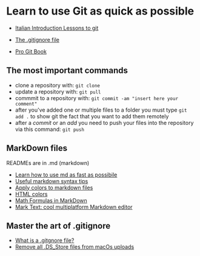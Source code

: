 # Learn to use Git as quick as possible

- [Italian Introduction Lessons to git](http://www.allafinedelpalo.it/git-1-introduzione-add-commit-push-pull/)

- [The .gitignore file](https://zellwk.com/blog/gitignore/)

- [Pro Git Book](https://git-scm.com/book/en/v2)

## The most important commands

- clone a repository with: `git clone`
- update a repository with: `git pull`
- commmit to a repository with: `git commit -am "insert here your comment"`
- after you've added one or multiple files to a folder you must type `git add .` to show git the fact that you want to add them remotely 
- after a _commit_ or an _add_ you need to push your files into the repository via this command: `git push`

## MarkDown files
READMEs are in .md (markdown)
- [Learn how to use md as fast as possibile](https://github.com/adam-p/markdown-here/wiki/Markdown-Cheatsheet)
- [Useful markdown syntax tips](https://www.markdownguide.org/basic-syntax/)
- [Apply colors to markdown files](https://stackoverflow.com/questions/35465557/how-to-apply-color-in-markdown)
- [HTML colors](https://www.w3schools.com/colors/colors_hex.asp)
- [Math Formulas in MarkDown](http://csrgxtu.github.io/2015/03/20/Writing-Mathematic-Fomulars-in-Markdown/)
- [Mark Text: cool multiplatform Markdown editor](https://marktext.app/)

## Master the art of .gitignore

- [What is a .gitgnore file?](https://git-scm.com/docs/gitignore)
- [Remove all .DS_Store files from macOs uploads](https://stackoverflow.com/questions/18393498/gitignore-all-the-ds-store-files-in-every-folder-and-subfolder/38797342)

